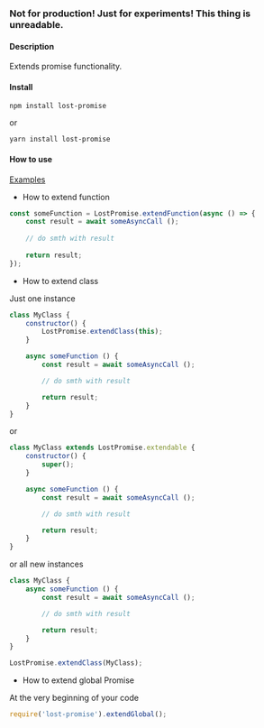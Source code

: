 ### **Not for production! Just for experiments! This thing is unreadable.**

#### Description

Extends promise functionality.

#### Install

```npm install lost-promise```

or 

```yarn install lost-promise```

#### How to use

[Examples](./examples)

* How to extend function

```javascript
const someFunction = LostPromise.extendFunction(async () => {
	const result = await someAsyncCall ();
	
	// do smth with result
	
	return result;
});
```

* How to extend class

Just one instance

```javascript
class MyClass {
	constructor() {
		LostPromise.extendClass(this);
	}

	async someFunction () {
		const result = await someAsyncCall ();

		// do smth with result

		return result;
	}
}
```

or

```javascript
class MyClass extends LostPromise.extendable {
	constructor() {
		super();
	}

	async someFunction () {
		const result = await someAsyncCall ();

		// do smth with result

		return result;
	}
}
```

or all new instances

```javascript
class MyClass {
	async someFunction () {
		const result = await someAsyncCall ();

		// do smth with result

		return result;
	}
}

LostPromise.extendClass(MyClass);
```

* How to extend global Promise

At the very beginning of your code

```javascript
require('lost-promise').extendGlobal();
```
